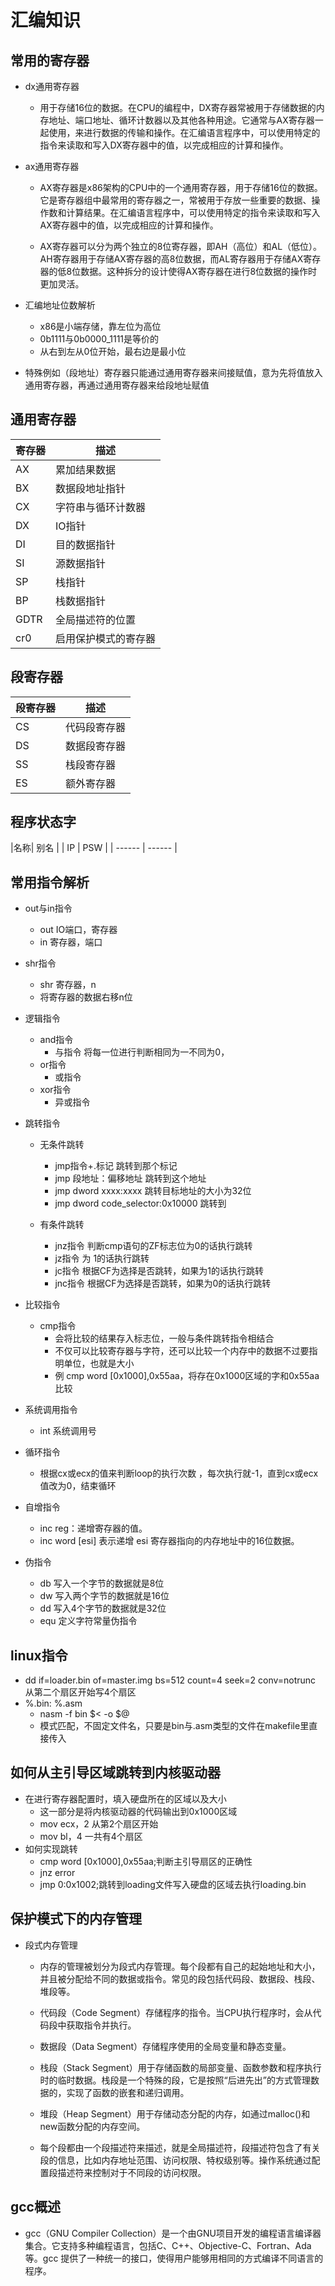 # 汇编知识

## 常用的寄存器

- dx通用寄存器

  - 用于存储16位的数据。在CPU的编程中，DX寄存器常被用于存储数据的内存地址、端口地址、循环计数器以及其他各种用途。它通常与AX寄存器一起使用，来进行数据的传输和操作。在汇编语言程序中，可以使用特定的指令来读取和写入DX寄存器中的值，以完成相应的计算和操作。
- ax通用寄存器

  - AX寄存器是x86架构的CPU中的一个通用寄存器，用于存储16位的数据。它是寄存器组中最常用的寄存器之一，常被用于存放一些重要的数据、操作数和计算结果。在汇编语言程序中，可以使用特定的指令来读取和写入AX寄存器中的值，以完成相应的计算和操作。

  - AX寄存器可以分为两个独立的8位寄存器，即AH（高位）和AL（低位）。AH寄存器用于存储AX寄存器的高8位数据，而AL寄存器用于存储AX寄存器的低8位数据。这种拆分的设计使得AX寄存器在进行8位数据的操作时更加灵活。
- 汇编地址位数解析
  
  - x86是小端存储，靠左位为高位
  - 0b1111与0b0000_1111是等价的
  - 从右到左从0位开始，最右边是最小位

- 特殊例如（段地址）寄存器只能通过通用寄存器来间接赋值，意为先将值放入通用寄存器，再通过通用寄存器来给段地址赋值

## 通用寄存器

  | 寄存器 | 描述 |
  | ------ | ------ |
  |AX | 累加结果数据 |
  | BX | 数据段地址指针 |
  |CX | 字符串与循环计数器 |
  | DX |IO指针  |
  |DI | 目的数据指针 |
  | SI | 源数据指针 |
  | SP | 栈指针 |
  | BP|栈数据指针 |
  |GDTR|全局描述符的位置|
  |cr0|启用保护模式的寄存器|

## 段寄存器

 | 段寄存器 | 描述 |
  | ------ | ------ |
   | CS | 代码段寄存器 |
 | DS |数据段寄存器 |
  |  SS|栈段寄存器  |
  |ES  |额外寄存器  |

## 程序状态字

 |名称| 别名 |
| IP | PSW |
 | ------ | ------ |

## 常用指令解析

- out与in指令

  - out IO端口，寄存器
  - in  寄存器，端口
- shr指令

  - shr 寄存器，n
  - 将寄存器的数据右移n位
- 逻辑指令

  - and指令
    - 与指令 将每一位进行判断相同为一不同为0，
  - or指令
    - 或指令  
  - xor指令
    - 异或指令
- 跳转指令

  - 无条件跳转

    - jmp指令+.标记   跳转到那个标记
    - jmp 段地址：偏移地址 跳转到这个地址
    - jmp dword xxxx:xxxx  跳转目标地址的大小为32位
    - jmp dword code_selector:0x10000  跳转到
  - 有条件跳转
  
    - jnz指令 判断cmp语句的ZF标志位为0的话执行跳转
    - jz指令 为 1的话执行跳转
    - jc指令 根据CF为选择是否跳转，如果为1的话执行跳转
    - jnc指令 根据CF为选择是否跳转，如果为0的话执行跳转
- 比较指令

  - cmp指令
    - 会将比较的结果存入标志位，一般与条件跳转指令相结合
    - 不仅可以比较寄存器与字符，还可以比较一个内存中的数据不过要指明单位，也就是大小
    - 例 cmp word [0x1000],0x55aa，将存在0x1000区域的字和0x55aa比较

- 系统调用指令

  - int 系统调用号
- 循环指令

  - 根据cx或ecx的值来判断loop的执行次数 ，每次执行就-1，直到cx或ecx值改为0，结束循环
- 自增指令

  - inc reg：递增寄存器的值。
  - inc word [esi] 表示递增 esi 寄存器指向的内存地址中的16位数据。
- 伪指令

  - db  写入一个字节的数据就是8位
  - dw  写入两个字节的数据就是16位
  - dd  写入4个字节的数据就是32位
  - equ 定义字符常量伪指令

## linux指令

- dd if=loader.bin of=master.img bs=512 count=4 seek=2 conv=notrunc
从第二个扇区开始写4个扇区
- %.bin: %.asm
  - nasm -f bin $< -o $@
  - 模式匹配，不固定文件名，只要是bin与.asm类型的文件在makefile里直接传入

## 如何从主引导区域跳转到内核驱动器
  
- 在进行寄存器配置时，填入硬盘所在的区域以及大小
  - 这一部分是将内核驱动器的代码输出到0x1000区域
  - mov ecx，2 从第2个扇区开始
  - mov bl，4 一共有4个扇区
- 如何实现跳转
  - cmp word [0x1000],0x55aa;判断主引导扇区的正确性
  - jnz error
  - jmp 0:0x1002;跳转到loading文件写入硬盘的区域去执行loading.bin

## 保护模式下的内存管理
  
- 段式内存管理
  - 内存的管理被划分为段式内存管理。每个段都有自己的起始地址和大小，并且被分配给不同的数据或指令。常见的段包括代码段、数据段、栈段、堆段等。

  - 代码段（Code Segment）存储程序的指令。当CPU执行程序时，会从代码段中获取指令并执行。

  - 数据段（Data Segment）存储程序使用的全局变量和静态变量。

  - 栈段（Stack Segment）用于存储函数的局部变量、函数参数和程序执行时的临时数据。栈段是一个特殊的段，它是按照“后进先出”的方式管理数据的，实现了函数的嵌套和递归调用。

  - 堆段（Heap Segment）用于存储动态分配的内存，如通过malloc()和new函数分配的内存空间。

  - 每个段都由一个段描述符来描述，就是全局描述符，段描述符包含了有关段的信息，比如内存地址范围、访问权限、特权级别等。操作系统通过配置段描述符来控制对于不同段的访问权限。

## gcc概述

- gcc（GNU Compiler Collection）是一个由GNU项目开发的编程语言编译器集合。它支持多种编程语言，包括C、C++、Objective-C、Fortran、Ada等。gcc 提供了一种统一的接口，使得用户能够用相同的方式编译不同语言的程序。

